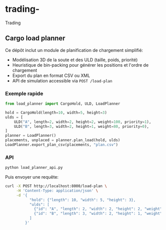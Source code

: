 # trading-

Trading

## Cargo load planner

Ce dépôt inclut un module de planification de chargement simplifié:

- Modélisation 3D de la soute et des ULD (taille, poids, priorité)
- Heuristique de bin-packing pour générer les positions et l'ordre de chargement
- Export du plan en format CSV ou XML
- API de simulation accessible via `POST /load-plan`

### Exemple rapide

```python
from load_planner import CargoHold, ULD, LoadPlanner

hold = CargoHold(length=10, width=5, height=3)
ulds = [
    ULD("A", length=2, width=2, height=2, weight=100, priority=1),
    ULD("B", length=3, width=2, height=1, weight=80, priority=0),
]
planner = LoadPlanner()
placements, unplaced = planner.plan_load(hold, ulds)
LoadPlanner.export_plan_csv(placements, "plan.csv")
```

### API

```bash
python load_planner_api.py
```

Puis envoyer une requête:

```bash
curl -X POST http://localhost:8000/load-plan \
     -H 'Content-Type: application/json' \
     -d '{
           "hold": {"length": 10, "width": 5, "height": 3},
           "ulds": [
             {"id": "A", "length": 2, "width": 2, "height": 2, "weight": 100, "priority": 1},
             {"id": "B", "length": 3, "width": 2, "height": 1, "weight": 80, "priority": 0}
           ]
         }'
```
